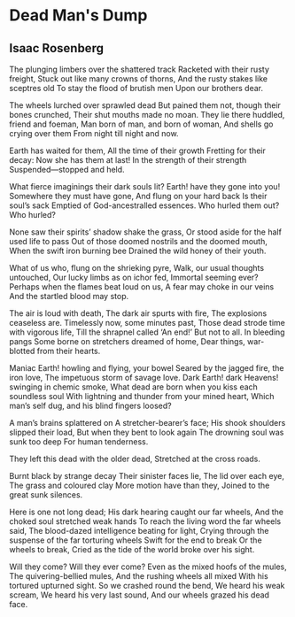 # Dead Man's Dump
## Isaac Rosenberg
The plunging limbers over the shattered track
Racketed with their rusty freight,
Stuck out like many crowns of thorns,
And the rusty stakes like sceptres old
To stay the flood of brutish men
Upon our brothers dear.

The wheels lurched over sprawled dead
But pained them not, though their bones crunched,
Their shut mouths made no moan.
They lie there huddled, friend and foeman,
Man born of man, and born of woman,
And shells go crying over them
From night till night and now.

Earth has waited for them,
All the time of their growth
Fretting for their decay:
Now she has them at last!
In the strength of their strength
Suspended—stopped and held.

What fierce imaginings their dark souls lit?
Earth! have they gone into you!
Somewhere they must have gone,
And flung on your hard back
Is their soul’s sack
Emptied of God-ancestralled essences.
Who hurled them out? Who hurled?

None saw their spirits’ shadow shake the grass,
Or stood aside for the half used life to pass
Out of those doomed nostrils and the doomed mouth,
When the swift iron burning bee
Drained the wild honey of their youth.

What of us who, flung on the shrieking pyre,
Walk, our usual thoughts untouched,
Our lucky limbs as on ichor fed,
Immortal seeming ever?
Perhaps when the flames beat loud on us,
A fear may choke in our veins
And the startled blood may stop.

The air is loud with death,
The dark air spurts with fire,
The explosions ceaseless are.
Timelessly now, some minutes past,
Those dead strode time with vigorous life,
Till the shrapnel called ‘An end!’
But not to all. In bleeding pangs
Some borne on stretchers dreamed of home,
Dear things, war-blotted from their hearts.

Maniac Earth! howling and flying, your bowel
Seared by the jagged fire, the iron love,
The impetuous storm of savage love.
Dark Earth! dark Heavens! swinging in chemic smoke,
What dead are born when you kiss each soundless soul
With lightning and thunder from your mined heart,
Which man’s self dug, and his blind fingers loosed?

A man’s brains splattered on
A stretcher-bearer’s face;
His shook shoulders slipped their load,
But when they bent to look again
The drowning soul was sunk too deep
For human tenderness.

They left this dead with the older dead,
Stretched at the cross roads.

Burnt black by strange decay
Their sinister faces lie,
The lid over each eye,
The grass and coloured clay
More motion have than they,
Joined to the great sunk silences.

Here is one not long dead;
His dark hearing caught our far wheels,
And the choked soul stretched weak hands
To reach the living word the far wheels said,
The blood-dazed intelligence beating for light,
Crying through the suspense of the far torturing wheels
Swift for the end to break
Or the wheels to break,
Cried as the tide of the world broke over his sight.

Will they come? Will they ever come?
Even as the mixed hoofs of the mules,
The quivering-bellied mules,
And the rushing wheels all mixed
With his tortured upturned sight.
So we crashed round the bend,
We heard his weak scream,
We heard his very last sound,
And our wheels grazed his dead face.